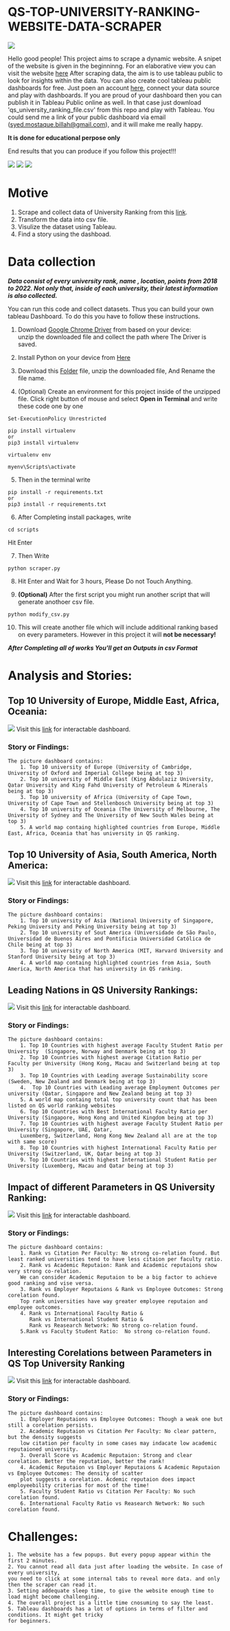 # QS-TOP-UNIVERSITY-RANKING-WEBSITE-DATA-SCRAPER

![](https://github.com/MostaqueBillah/qs-ranking-university-2024-data-scraper/blob/main/assets/qswebsite.png)

Hello good people!
This project aims to scrape a dynamic website. A snipet of the website is given in the beginninng. For an elaborative view you can visit the website [here](https://www.topuniversities.com/world-university-rankings/2024)
After scraping data, the aim is to use tableau public to look for insights within the data. You can also create cool tableau public dashboards for free. Just poen an account [here](https://public.tableau.com/app/discover2024), connect your data source and play with dashboards. If you are proud of your dashboard then you can publish it in Tableau Public online as well. In that case just download 'qs_university_ranking_file.csv' from this repo and play with Tableau. You could send me a link of your public dashboard via email (syed.mostaque.billah@gmail.com), and it will make me really happy.

**It is done for educational perpose only**

End results that you can produce if you follow this project!!!

![](https://github.com/MostaqueBillah/qs-ranking-university-2024-data-scraper/blob/main/assets/europe.png)
![](https://github.com/MostaqueBillah/qs-ranking-university-2024-data-scraper/blob/main/assets/leading.png)
![](https://github.com/MostaqueBillah/qs-ranking-university-2024-data-scraper/blob/main/assets/asia.png)

# Motive

1. Scrape and collect data of University Ranking from this [link](https://www.topuniversities.com/world-university-rankings/2024).
2. Transform the data into csv file.
3. Visulize the dataset using Tableau.
4. Find a story using the dashboad.

# Data collection

**_Data consist of every university rank, name , location, points from 2018 to 2022. Not only that, inside of each university, their latest information is also collected._**

You can run this code and collect datasets. Thus you can build your own tableau Dashboard. To do this you have to follow these instructions.

1. Download [Google Chrome Driver](https://googlechromelabs.github.io/chrome-for-testing/) from based on your device:  
   unzip the downloaded file and collect the path where The Driver is saved.

2. Install Python on your device from [Here](https://www.python.org/downloads/)

3. Download this [Folder](https://github.com/MostaqueBillah/qs-ranking-university-2024-data-scraper) file, unzip the downloaded file, And Rename the file name.

4. (Optional) Create an environment for this project inside of the unzipped file. Click right button of mouse and select **Open in Terminal** and write these code one by one

```
Set-ExecutionPolicy Unrestricted
```

```
pip install virtualenv
or
pip3 install virtualenv
```

```
virtualenv env
```

```
myenv\Scripts\activate
```

5. Then in the terminal write

```
pip install -r requirements.txt
or
pip3 install -r requirements.txt
```

6. After Completing install packages, write

```
cd scripts
```

Hit Enter

7. Then Write

```
python scraper.py
```

8. Hit Enter and Wait for 3 hours, Please Do not Touch Anything.

9. **(Optional)** After the first script you might run another script that will generate anothoer csv file.

```
python modify_csv.py
```

10. This will create another file which will include additional ranking based on every parameters. However in this project it will **not be necessary!**

**_After Completing all of works You'll get an Outputs in csv Format_**

# Analysis and Stories:

<!--
<img src="assets/top10.png" alt="Top QS University Continent Wise" width="200" height="auto" /> -->

## Top 10 University of Europe, Middle East, Africa, Oceania:

![](https://github.com/MostaqueBillah/qs-ranking-university-2024-data-scraper/blob/main/assets/europe.png)
Visit this [link](https://public.tableau.com/app/profile/syed.mohammed.mostaque.billah/viz/QSTop10UniversityinEuropeAfricaOceaniaMiddleEast/QSTop10UniversityinEuropeAfricaOceaniaMiddleEast) for interactable dashboard.

### Story or Findings:

    The picture dashboard contains:
        1. Top 10 university of Europe (University of Cambridge, University of Oxford and Imperial College being at top 3)
        2. Top 10 university of Middle East (King Abdulaziz University, Qatar University and King Fahd University of Petroleum & Minerals being at top 3)
        3. Top 10 university of Africa (University of Cape Town, University of Cape Town and Stellenbosch University being at top 3)
        4. Top 10 university of Oceania (The University of Melbourne, The University of Sydney and The University of New South Wales being at top 3)
        5. A world map containg highlighted countries from Europe, Middle East, Africa, Oceania that has university in QS ranking.

## Top 10 University of Asia, South America, North America:

![](https://github.com/MostaqueBillah/qs-ranking-university-2024-data-scraper/blob/main/assets/asia.png)
Visit this [link](https://public.tableau.com/app/profile/syed.mohammed.mostaque.billah/viz/QSTop10UniversityinAsiaAmerica/QSTop10UniversityinAsiaAmerica) for interactable dashboard.

### Story or Findings:

    The picture dashboard contains:
        1. Top 10 university of Asia (National University of Singapore, Peking University and Peking University being at top 3)
        2. Top 10 university of Sout America (Universidade de São Paulo, Universidad de Buenos Aires and Pontificia Universidad Católica de Chile being at top 3)
        3. Top 10 university of North America (MIT, Harvard University and Stanford University being at top 3)
        4. A world map containg highlighted countries from Asia, South America, North America that has university in QS ranking.

## Leading Nations in QS University Rankings:

![](https://github.com/MostaqueBillah/qs-ranking-university-2024-data-scraper/blob/main/assets/leading.png)
Visit this [link](https://public.tableau.com/app/profile/syed.mohammed.mostaque.billah/viz/LeadingNationsinQSUniversityRankings/Top10Countries) for interactable dashboard.

### Story or Findings:

    The picture dashboard contains:
        1. Top 10 Countries with highest average Faculty Student Ratio per University  (Singapore, Norway and Denmark being at top 3)
        2. Top 10 Countries with highest average Citation Ratio per Faculty per University (Hong Kong, Macau and Switzerland being at top 3)
        3. Top 10 Countries with Leading average Sustainability score (Sweden, New Zealand and Denmark being at top 3)
        4.  Top 10 Countries with Leading average Employment Outcomes per university (Qatar, Singapore and New Zealand being at top 3)
        5. A world map containg total top university count that has been listed on QS world ranking websites
        6. Top 10 Countries with Best International Faculty Ratio per University (Singapore, Hong Kong and United Kingdom being at top 3)
        7. Top 10 Countries with highest average Faculty Student Ratio per University (Singapore, UAE, Qatar,
        Luxemberg, Switzerland, Hong Kong New Zealand all are at the top with same score)
        8. Top 10 Countries with highest International Faculty Ratio per University (Switzerland, UK, Qatar being at top 3)
        9. Top 10 Countries with highest International Student Ratio per University (Luxemberg, Macau and Qatar being at top 3)

## Impact of different Parameters in QS University Ranking:

![](https://github.com/MostaqueBillah/qs-ranking-university-2024-data-scraper/blob/main/assets/ranking.png)
Visit this [link](https://public.tableau.com/app/profile/syed.mohammed.mostaque.billah/viz/ImpactofdifferentParametersinQSUniversityRanking/ImpactofdifferentParametersinQSUniversityRanking) for interactable dashboard.

### Story or Findings:

    The picture dashboard contains:
        1. Rank vs Citation Per Faculty: No strong co-relation found. But least ranked universities tend to have less citaion per faculty ratio.
        2. Rank vs Academic Reputaion: Rank and Academic reputaions show very strong co-relation.
        We can consider Academic Reputaion to be a big factor to achieve good ranking and vise versa.
        3. Rank vs Employer Reputaions & Rank vs Employee Outcomes: Strong corelation found.
        Top rank universities have way greater employee reputaion and employee outcomes.
        4. Rank vs International Faculty Ratio &
           Rank vs International Student Ratio &
           Rank vs Reasearch Network: No strong co-relation found.
        5.Rank vs Faculty Student Ratio:  No strong co-relation found.

## Interesting Corelations between Parameters in QS Top University Ranking

![](https://github.com/MostaqueBillah/qs-ranking-university-2024-data-scraper/blob/main/assets/corelation.png)
Visit this [link](https://public.tableau.com/app/profile/syed.mohammed.mostaque.billah/viz/InterestingCorelationsbetweenParametersinQSTopUniversityRanking/Corelations) for interactable dashboard.

### Story or Findings:

    The picture dashboard contains:
        1. Employer Reputaions vs Employee Outcomes: Though a weak one but still a corelation persists.
        2. Academic Reputaion vs Citation Per Faculty: No clear pattern, but the density suggests
        low citation per faculty in some cases may indacate low academic reputaioned university.
        3. Overall Score vs Academic Reputaion: Strong and clear corelation. Better the reputation, better the rank!
        4. Academic Reputaion vs Employer Reputaions & Academic Reputaion vs Employee Outcomes: The density of scatter
        plot suggests a corelation. Acdemic reputaion does impact employeebility criterias for most of the time!
        5. Faculty Student Ratio vs Citation Per Faculty: No such corelation found.
        6. International Faculty Ratio vs Reasearch Network: No such corelation found.

# Challenges:

    1. The website has a few popups. But every popup appear within the first 2 minutes.
    2. You cannot read all data just after loading the website. In case of every university,
    you need to click at some internal tabs to reveal more data. and only then the scraper can read it.
    3. Setting addequate sleep time, to give the website enough time to load might become challenging.
    4. The overall project is a little time cnosuming to say the least.
    5. Tableau dashboards has a lot of options in terms of filter and conditions. It might get tricky
    for beginners.
